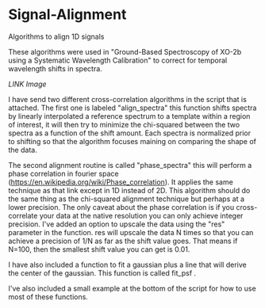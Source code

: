 # Signal-Alignment
Algorithms to align 1D signals

These algorithms were used in "Ground-Based Spectroscopy of XO-2b using a Systematic Wavelength Calibration" to correct for temporal wavelength shifts in spectra.

*LINK*
*Image*


I have send two different cross-correlation algorithms in the script that is attached. The first one is labeled "align_spectra" this function shifts spectra by linearly interpolated a reference spectrum to a template within a region of interest, it will then try to minimize the chi-squared between the two spectra as a function of the shift amount. Each spectra is normalized prior to shifting so that the algorithm focuses maining on comparing the shape of the data. 

The second alignment routine is called "phase_spectra" this will perform a phase correlation in fourier space (https://en.wikipedia.org/wiki/Phase_correlation). It applies the same technique as that link except in 1D instead of 2D. This algorithm should do the same thing as the chi-squared alignment technique but perhaps at a lower precision. The only caveat about the phase correlation is if you cross-correlate your data at the native resolution you can only achieve integer precision. I've added an option to upscale the data using the "res" parameter in the function. res will upscale the data N times so that you can achieve a precision of 1/N as far as the shift value goes. That means if N=100, then the smallest shift value you can get is 0.01. 

I have also included a function to fit a gaussian plus a line that will derive the center of the gaussian. This function is called fit_psf .

I've also included a small example at the bottom of the script for how to use most of these functions. 
